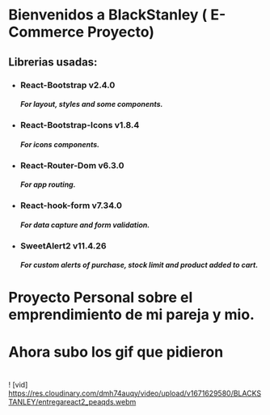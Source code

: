 # Bienvenidos a BlackStanley ( E-Commerce Proyecto)

## Librerias usadas:

- ### React-Bootstrap v2.4.0
  #### _For layout, styles and some components._
- ### React-Bootstrap-Icons v1.8.4
  #### _For icons components._
- ### React-Router-Dom v6.3.0
  #### _For app routing._
- ### React-hook-form v7.34.0
  #### _For data capture and form validation._
- ### SweetAlert2 v11.4.26
  #### _For custom alerts of purchase, stock limit and product added to cart._

# Proyecto Personal sobre el emprendimiento de mi pareja y mio.
# Ahora subo los gif que pidieron
# 
! [vid] https://res.cloudinary.com/dmh74auqy/video/upload/v1671629580/BLACKSTANLEY/entregareact2_peaqds.webm







